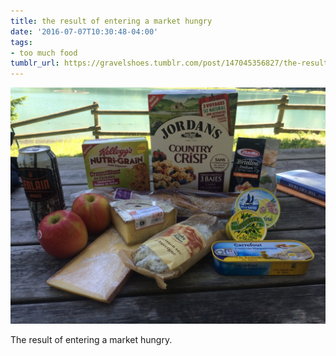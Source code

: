 ```yaml
---
title: the result of entering a market hungry
date: '2016-07-07T10:30:48-04:00'
tags:
- too much food
tumblr_url: https://gravelshoes.tumblr.com/post/147045356827/the-result-of-entering-a-market-hungry
---
```

 ![](/img/gravelshoes/tumblr_o9y8bdtZ0X1vwuj83o1_1280.jpg)  

The result of entering a market hungry.

